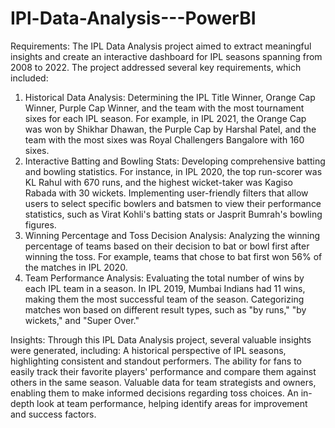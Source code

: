 # IPl-Data-Analysis---PowerBI
Requirements:
The IPL Data Analysis project aimed to extract meaningful insights and create an interactive dashboard for IPL seasons spanning from 2008 to 2022. The project addressed several key requirements, which included:
1. Historical Data Analysis:
Determining the IPL Title Winner, Orange Cap Winner, Purple Cap Winner, and the team with the most tournament sixes for each IPL season. For example, in IPL 2021, the Orange Cap was won by Shikhar Dhawan, the Purple Cap by Harshal Patel, and the team with the most sixes was Royal Challengers Bangalore with 160 sixes.
2. Interactive Batting and Bowling Stats:
Developing comprehensive batting and bowling statistics. For instance, in IPL 2020, the top run-scorer was KL Rahul with 670 runs, and the highest wicket-taker was Kagiso Rabada with 30 wickets.
Implementing user-friendly filters that allow users to select specific bowlers and batsmen to view their performance statistics, such as Virat Kohli's batting stats or Jasprit Bumrah's bowling figures.
3. Winning Percentage and Toss Decision Analysis:
Analyzing the winning percentage of teams based on their decision to bat or bowl first after winning the toss. For example, teams that chose to bat first won 56% of the matches in IPL 2020.
4. Team Performance Analysis:
Evaluating the total number of wins by each IPL team in a season. In IPL 2019, Mumbai Indians had 11 wins, making them the most successful team of the season.
Categorizing matches won based on different result types, such as "by runs," "by wickets," and "Super Over."

Insights:
Through this IPL Data Analysis project, several valuable insights were generated, including:
A historical perspective of IPL seasons, highlighting consistent and standout performers.
The ability for fans to easily track their favorite players' performance and compare them against others in the same season.
Valuable data for team strategists and owners, enabling them to make informed decisions regarding toss choices.
An in-depth look at team performance, helping identify areas for improvement and success factors.
